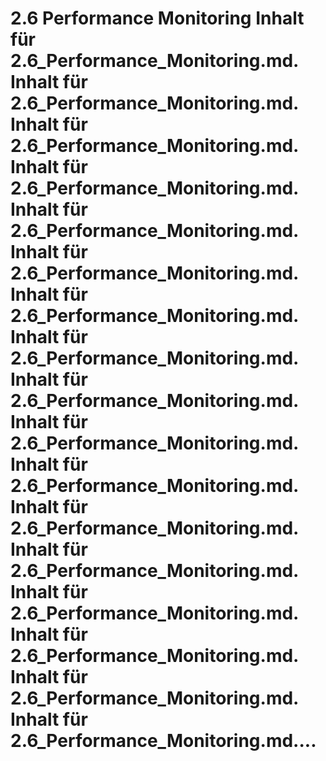 # 2.6 Performance Monitoring Inhalt für 2.6_Performance_Monitoring.md. Inhalt für 2.6_Performance_Monitoring.md. Inhalt für 2.6_Performance_Monitoring.md. Inhalt für 2.6_Performance_Monitoring.md. Inhalt für 2.6_Performance_Monitoring.md. Inhalt für 2.6_Performance_Monitoring.md. Inhalt für 2.6_Performance_Monitoring.md. Inhalt für 2.6_Performance_Monitoring.md. Inhalt für 2.6_Performance_Monitoring.md. Inhalt für 2.6_Performance_Monitoring.md. Inhalt für 2.6_Performance_Monitoring.md. Inhalt für 2.6_Performance_Monitoring.md. Inhalt für 2.6_Performance_Monitoring.md. Inhalt für 2.6_Performance_Monitoring.md. Inhalt für 2.6_Performance_Monitoring.md. Inhalt für 2.6_Performance_Monitoring.md. Inhalt für 2.6_Performance_Monitoring.md....